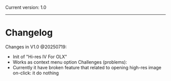 Current version: 1.0

---

# Changelog


Changes	in V1.0 @20250719:
- Init of "Hi-res IV For OLX"
- Works as context menu option
Challenges (problems):
- Currently it have broken feature that related to opening high-res image on-click: it do nothing